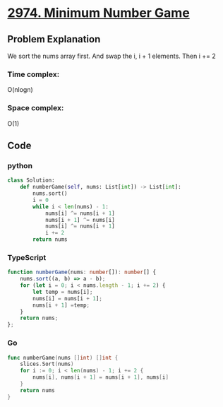 # [2974. Minimum Number Game](https://leetcode.cn/problems/minimum-number-game/description/?envType=daily-question&envId=2024-07-12)



## Problem Explanation
We sort the nums array first.
And swap the i, i + 1 elements. Then i += 2 
### Time complex:
O(nlogn)

### Space complex:
O(1)
## Code

### python
```python
class Solution:
    def numberGame(self, nums: List[int]) -> List[int]:
        nums.sort()
        i = 0
        while i < len(nums) - 1:
            nums[i] ^= nums[i + 1]
            nums[i + 1] ^= nums[i]
            nums[i] ^= nums[i + 1]
            i += 2
        return nums


```

### TypeScript
```TypeScript
function numberGame(nums: number[]): number[] {
    nums.sort((a, b) => a - b);
    for (let i = 0; i < nums.length - 1; i += 2) {
        let temp = nums[i];
        nums[i] = nums[i + 1];
        nums[i + 1] =temp;
    }
    return nums;
};  

```

### Go
```go
func numberGame(nums []int) []int {
    slices.Sort(nums)
    for i := 0; i < len(nums) - 1; i += 2 {
        nums[i], nums[i + 1] = nums[i + 1], nums[i]
    }
    return nums
}
```